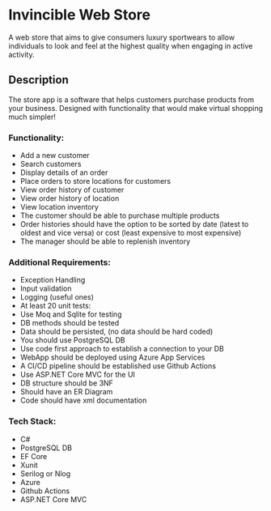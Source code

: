 # Invincible Web Store

A web store that aims to give consumers luxury sportwears to allow individuals to look and feel at the highest quality when engaging in active activity. 

## Description

The store app is a software that helps customers purchase products from your business. Designed with functionality that would make virtual shopping much simpler!

### Functionality:

* Add a new customer
* Search customers
* Display details of an order
* Place orders to store locations for customers
* View order history of customer
* View order history of location
* View location inventory
* The customer should be able to purchase multiple products
* Order histories should have the option to be sorted by date (latest to oldest and vice versa) or cost (least expensive to most expensive)
* The manager should be able to replenish inventory

### Additional Requirements:

* Exception Handling
* Input validation
* Logging (useful ones)
* At least 20 unit tests:
* Use Moq and Sqlite for testing
* DB methods should be tested
* Data should be persisted, (no data should be hard coded)
* You should use PostgreSQL DB
* Use code first approach to establish a connection to your DB
* WebApp should be deployed using Azure App Services
* A CI/CD pipeline should be established use Github Actions
* Use ASP.NET Core MVC for the UI
* DB structure should be 3NF
* Should have an ER Diagram
* Code should have xml documentation

### Tech Stack:

* C#
* PostgreSQL DB
* EF Core
* Xunit
* Serilog or Nlog
* Azure
* Github Actions
* ASP.NET Core MVC
